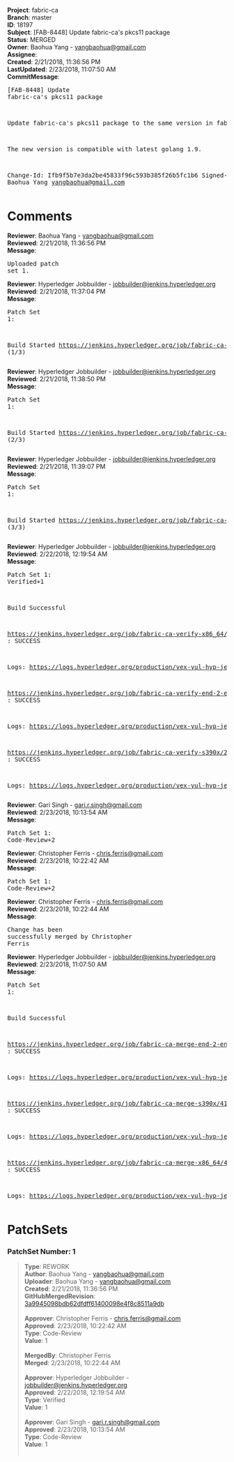 <strong>Project</strong>: fabric-ca<br><strong>Branch</strong>: master<br><strong>ID</strong>: 18197<br><strong>Subject</strong>: [FAB-8448] Update fabric-ca's pkcs11 package<br><strong>Status</strong>: MERGED<br><strong>Owner</strong>: Baohua Yang - yangbaohua@gmail.com<br><strong>Assignee</strong>:<br><strong>Created</strong>: 2/21/2018, 11:36:56 PM<br><strong>LastUpdated</strong>: 2/23/2018, 11:07:50 AM<br><strong>CommitMessage</strong>:<br><pre>[FAB-8448] Update fabric-ca's pkcs11 package

Update fabric-ca's pkcs11 package to the same version in fabric.

The new version is compatible with latest golang 1.9.

Change-Id: Ifb9f5b7e3da2be45833f96c593b385f26b5fc1b6
Signed-off-by: Baohua Yang <yangbaohua@gmail.com>
</pre><h1>Comments</h1><strong>Reviewer</strong>: Baohua Yang - yangbaohua@gmail.com<br><strong>Reviewed</strong>: 2/21/2018, 11:36:56 PM<br><strong>Message</strong>: <pre>Uploaded patch set 1.</pre><strong>Reviewer</strong>: Hyperledger Jobbuilder - jobbuilder@jenkins.hyperledger.org<br><strong>Reviewed</strong>: 2/21/2018, 11:37:04 PM<br><strong>Message</strong>: <pre>Patch Set 1:

Build Started https://jenkins.hyperledger.org/job/fabric-ca-verify-s390x/2724/ (1/3)</pre><strong>Reviewer</strong>: Hyperledger Jobbuilder - jobbuilder@jenkins.hyperledger.org<br><strong>Reviewed</strong>: 2/21/2018, 11:38:50 PM<br><strong>Message</strong>: <pre>Patch Set 1:

Build Started https://jenkins.hyperledger.org/job/fabric-ca-verify-x86_64/2673/ (2/3)</pre><strong>Reviewer</strong>: Hyperledger Jobbuilder - jobbuilder@jenkins.hyperledger.org<br><strong>Reviewed</strong>: 2/21/2018, 11:39:07 PM<br><strong>Message</strong>: <pre>Patch Set 1:

Build Started https://jenkins.hyperledger.org/job/fabric-ca-verify-end-2-end-x86_64/14/ (3/3)</pre><strong>Reviewer</strong>: Hyperledger Jobbuilder - jobbuilder@jenkins.hyperledger.org<br><strong>Reviewed</strong>: 2/22/2018, 12:19:54 AM<br><strong>Message</strong>: <pre>Patch Set 1: Verified+1

Build Successful 

https://jenkins.hyperledger.org/job/fabric-ca-verify-x86_64/2673/ : SUCCESS

Logs: https://logs.hyperledger.org/production/vex-yul-hyp-jenkins-3/fabric-ca-verify-x86_64/2673

https://jenkins.hyperledger.org/job/fabric-ca-verify-end-2-end-x86_64/14/ : SUCCESS

Logs: https://logs.hyperledger.org/production/vex-yul-hyp-jenkins-3/fabric-ca-verify-end-2-end-x86_64/14

https://jenkins.hyperledger.org/job/fabric-ca-verify-s390x/2724/ : SUCCESS

Logs: https://logs.hyperledger.org/production/vex-yul-hyp-jenkins-3/fabric-ca-verify-s390x/2724</pre><strong>Reviewer</strong>: Gari Singh - gari.r.singh@gmail.com<br><strong>Reviewed</strong>: 2/23/2018, 10:13:54 AM<br><strong>Message</strong>: <pre>Patch Set 1: Code-Review+2</pre><strong>Reviewer</strong>: Christopher Ferris - chris.ferris@gmail.com<br><strong>Reviewed</strong>: 2/23/2018, 10:22:42 AM<br><strong>Message</strong>: <pre>Patch Set 1: Code-Review+2</pre><strong>Reviewer</strong>: Christopher Ferris - chris.ferris@gmail.com<br><strong>Reviewed</strong>: 2/23/2018, 10:22:44 AM<br><strong>Message</strong>: <pre>Change has been successfully merged by Christopher Ferris</pre><strong>Reviewer</strong>: Hyperledger Jobbuilder - jobbuilder@jenkins.hyperledger.org<br><strong>Reviewed</strong>: 2/23/2018, 11:07:50 AM<br><strong>Message</strong>: <pre>Patch Set 1:

Build Successful 

https://jenkins.hyperledger.org/job/fabric-ca-merge-end-2-end-x86_64/6/ : SUCCESS

Logs: https://logs.hyperledger.org/production/vex-yul-hyp-jenkins-3/fabric-ca-merge-end-2-end-x86_64/6

https://jenkins.hyperledger.org/job/fabric-ca-merge-s390x/417/ : SUCCESS

Logs: https://logs.hyperledger.org/production/vex-yul-hyp-jenkins-3/fabric-ca-merge-s390x/417

https://jenkins.hyperledger.org/job/fabric-ca-merge-x86_64/419/ : SUCCESS

Logs: https://logs.hyperledger.org/production/vex-yul-hyp-jenkins-3/fabric-ca-merge-x86_64/419</pre><h1>PatchSets</h1><h3>PatchSet Number: 1</h3><blockquote><strong>Type</strong>: REWORK<br><strong>Author</strong>: Baohua Yang - yangbaohua@gmail.com<br><strong>Uploader</strong>: Baohua Yang - yangbaohua@gmail.com<br><strong>Created</strong>: 2/21/2018, 11:36:56 PM<br><strong>GitHubMergedRevision</strong>: [3a9945098bdb62dfdff61400098e4f8c8511a9db](https://github.com/hyperledger-gerrit-archive/fabric-ca/commit/3a9945098bdb62dfdff61400098e4f8c8511a9db)<br><br><strong>Approver</strong>: Christopher Ferris - chris.ferris@gmail.com<br><strong>Approved</strong>: 2/23/2018, 10:22:42 AM<br><strong>Type</strong>: Code-Review<br><strong>Value</strong>: 1<br><br><strong>MergedBy</strong>: Christopher Ferris<br><strong>Merged</strong>: 2/23/2018, 10:22:44 AM<br><br><strong>Approver</strong>: Hyperledger Jobbuilder - jobbuilder@jenkins.hyperledger.org<br><strong>Approved</strong>: 2/22/2018, 12:19:54 AM<br><strong>Type</strong>: Verified<br><strong>Value</strong>: 1<br><br><strong>Approver</strong>: Gari Singh - gari.r.singh@gmail.com<br><strong>Approved</strong>: 2/23/2018, 10:13:54 AM<br><strong>Type</strong>: Code-Review<br><strong>Value</strong>: 1<br><br></blockquote>